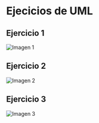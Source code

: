 # Ejecicios de UML

## Ejercicio 1
![Imagen 1](https://1.bp.blogspot.com/-wNNUeGbDV68/Xmvu89rEuaI/AAAAAAAADxI/rGTnUxGtKWAFYhcHVlRIMq0k-CS3zUdJQCK4BGAYYCw/s640/Diagrama%2Ben%2Bblanco.png)

## Ejercicio 2
![Imagen 2](https://2.bp.blogspot.com/--BrCzP7CWVM/XmvvIXnPA-I/AAAAAAAADxQ/voaU4ml-T08755lu7O4oyZVa49sPped6QCK4BGAYYCw/s640/Diagrama%2Ben%2Bblanco%2B%25281%2529.png)

## Ejercicio 3
![Imagen 3](https://4.bp.blogspot.com/-5bEwfUxsql0/XmvvKrL8TwI/AAAAAAAADxY/RSV0HSpFfB8SPaNar1DmB3TbJKSGMIATACK4BGAYYCw/s640/Biblioteca.png)